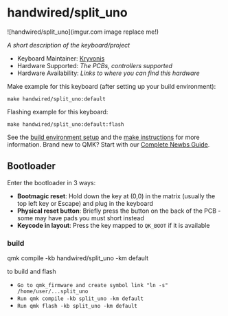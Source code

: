 # handwired/split_uno

![handwired/split_uno](imgur.com image replace me!)

*A short description of the keyboard/project*

* Keyboard Maintainer: [Kryvonis](https://github.com/Kryvonis)
* Hardware Supported: *The PCBs, controllers supported*
* Hardware Availability: *Links to where you can find this hardware*

Make example for this keyboard (after setting up your build environment):

    make handwired/split_uno:default

Flashing example for this keyboard:

    make handwired/split_uno:default:flash

See the [build environment setup](https://docs.qmk.fm/#/getting_started_build_tools) and the [make instructions](https://docs.qmk.fm/#/getting_started_make_guide) for more information. Brand new to QMK? Start with our [Complete Newbs Guide](https://docs.qmk.fm/#/newbs).

## Bootloader

Enter the bootloader in 3 ways:

* **Bootmagic reset**: Hold down the key at (0,0) in the matrix (usually the top left key or Escape) and plug in the keyboard
* **Physical reset button**: Briefly press the button on the back of the PCB - some may have pads you must short instead
* **Keycode in layout**: Press the key mapped to `QK_BOOT` if it is available


### build 
qmk compile -kb handwired/split_uno -km default


to build and flash 
* `Go to qmk_firmware and create symbol link "ln -s" /home/user/...split_uno`
* `Run qmk compile -kb split_uno -km default`
* `Run qmk flash -kb split_uno -km default`
